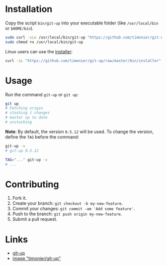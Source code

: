 # Installation

Copy the script `bin/git-up` into your executable folder (like `/usr/local/bin` or `$HOME/bin`).

```bash
sudo curl -sLo /usr/local/bin/git-up "https://github.com/timonier/git-up/raw/master/bin/git-up"
sudo chmod +x /usr/local/bin/git-up
```

Linux users can use the [installer](https://github.com/timonier/git-up/blob/master/bin/installer):

```bash
curl -sL "https://github.com/timonier/git-up/raw/master/bin/installer" | sudo bash -s install
```

# Usage

Run the command `git-up` or `git up`:

```bash
git up
# Fetching origin
# stashing 1 changes
# master up to date
# unstashing
```

__Note__: By default, the version `0.5.12` will be used. To change the version, define the `TAG` before the command:

```bash
git-up -v
# git-up 0.5.12

TAG="..." git-up -v
# ...
```

# Contributing

1. Fork it.
2. Create your branch: `git checkout -b my-new-feature`.
3. Commit your changes: `git commit -am 'Add some feature'`.
4. Push to the branch: `git push origin my-new-feature`.
5. Submit a pull request.

# Links

* [git-up](https://github.com/aanand/git-up)
* [image "timonier/git-up"](https://hub.docker.com/r/timonier/git-up/)

